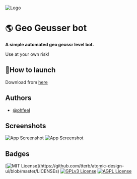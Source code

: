 
![Logo](https://geocachen.nl/wp-content/uploads/2017/04/GeoGuessr-FB.png)



# `🌎` Geo Geusser bot

**A simple automated geo geussr level bot.**

Use at your own risk!


## 🚀How to launch

Download from [here](https://github.com/OhFeel/geogeussr/releases/tag/geo_geussr)






## Authors

- [@ohfeel](https://www.github.com/ohfeel)


## Screenshots

![App Screenshot](https://i.imgur.com/Eq5wqtR.png)
![App Screenshot](https://i.imgur.com/6u48YJ4.png)

## Badges

[![MIT License](https://img.shields.io/apm/l/atomic-design-ui.svg?)](https://github.com/tterb/atomic-design-ui/blob/master/LICENSEs)
[![GPLv3 License](https://img.shields.io/badge/License-GPL%20v3-yellow.svg)](https://opensource.org/licenses/)
[![AGPL License](https://img.shields.io/badge/license-AGPL-blue.svg)](http://www.gnu.org/licenses/agpl-3.0)

